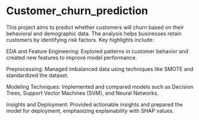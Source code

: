 # Customer_churn_prediction

This project aims to predict whether customers will churn based on their behavioral and demographic data. The analysis helps businesses retain customers by identifying risk factors. Key highlights include:


EDA and Feature Engineering: Explored patterns in customer behavior and created new features to improve model performance.


Preprocessing: Managed imbalanced data using techniques like SMOTE and standardized the dataset.


Modeling Techniques: Implemented and compared models such as Decision Trees, Support Vector Machines (SVM), and Neural Networks.


Insights and Deployment: Provided actionable insights and prepared the model for deployment, emphasizing explainability with SHAP values.
